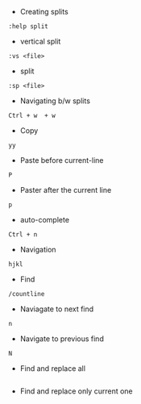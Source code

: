 * Creating splits
```
:help split
```

* vertical split
```
:vs <file>
```

* split
```
:sp <file>
```

* Navigating b/w splits
```
Ctrl + w  + w
```

* Copy
```
yy
```

* Paste before current-line
```
P
```

* Paster after the current line
```
p
```

* auto-complete
```
Ctrl + n
```

* Navigation
```
hjkl
```

* Find 
```
/countline
```

* Naviagate to next find
```
n
```

* Navigate to previous find
```
N
```

* Find and replace all
```
```

* Find and replace only current one
```
```

